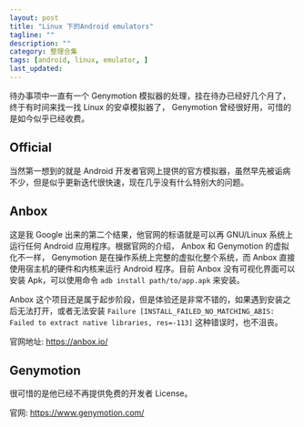 ```yaml
---
layout: post
title: "Linux 下的Android emulators"
tagline: ""
description: ""
category: 整理合集
tags: [android, linux, emulator, ]
last_updated: 
---
```


待办事项中一直有一个 Genymotion 模拟器的处理，挂在待办已经好几个月了，终于有时间来找一找 Linux 的安卓模拟器了， Genymotion 曾经很好用，可惜的是如今似乎已经收费。

## Official
当然第一想到的就是 Android 开发者官网上提供的官方模拟器，虽然早先被诟病不少，但是似乎更新迭代很快速，现在几乎没有什么特别大的问题。

## Anbox
这是我 Google 出来的第二个结果，他官网的标语就是可以再 GNU/Linux 系统上运行任何 Android 应用程序。根据官网的介绍， Anbox 和 Genymotion 的虚拟化不一样， Genymotion 是在操作系统上完整的虚拟化整个系统，而 Anbox 直接使用宿主机的硬件和内核来运行 Android 程序。目前 Anbox 没有可视化界面可以安装 Apk，可以使用命令 `adb install path/to/app.apk` 来安装。

Anbox 这个项目还是属于起步阶段，但是体验还是非常不错的，如果遇到安装之后无法打开，或者无法安装 `Failure [INSTALL_FAILED_NO_MATCHING_ABIS: Failed to extract native libraries, res=-113]` 这种错误时，也不沮丧。

官网地址: <https://anbox.io/>

## Genymotion
很可惜的是他已经不再提供免费的开发者 License。

官网: <https://www.genymotion.com/>


